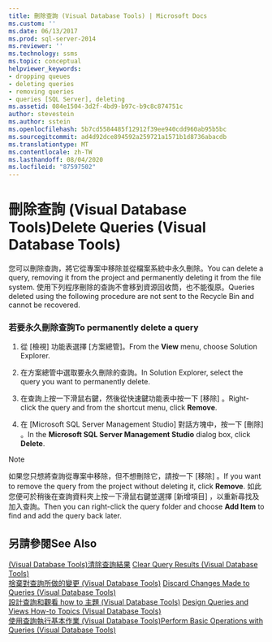 ```yaml
---
title: 刪除查詢 (Visual Database Tools) | Microsoft Docs
ms.custom: ''
ms.date: 06/13/2017
ms.prod: sql-server-2014
ms.reviewer: ''
ms.technology: ssms
ms.topic: conceptual
helpviewer_keywords:
- dropping queues
- deleting queries
- removing queries
- queries [SQL Server], deleting
ms.assetid: 084e1504-3d2f-4bd9-b97c-b9c8c874751c
author: stevestein
ms.author: sstein
ms.openlocfilehash: 5b7cd5584485f12912f39ee940cdd960ab95b5bc
ms.sourcegitcommit: ad4d92dce894592a259721a1571b1d8736abacdb
ms.translationtype: MT
ms.contentlocale: zh-TW
ms.lasthandoff: 08/04/2020
ms.locfileid: "87597502"
---
```

# <a name="delete-queries-visual-database-tools"></a><span data-ttu-id="6a98a-102">刪除查詢 (Visual Database Tools)</span><span class="sxs-lookup"><span data-stu-id="6a98a-102">Delete Queries (Visual Database Tools)</span></span>
  <span data-ttu-id="6a98a-103">您可以刪除查詢，將它從專案中移除並從檔案系統中永久刪除。</span><span class="sxs-lookup"><span data-stu-id="6a98a-103">You can delete a query, removing it from the project and permanently deleting it from the file system.</span></span> <span data-ttu-id="6a98a-104">使用下列程序刪除的查詢不會移到資源回收筒，也不能復原。</span><span class="sxs-lookup"><span data-stu-id="6a98a-104">Queries deleted using the following procedure are not sent to the Recycle Bin and cannot be recovered.</span></span>  
  
### <a name="to-permanently-delete-a-query"></a><span data-ttu-id="6a98a-105">若要永久刪除查詢</span><span class="sxs-lookup"><span data-stu-id="6a98a-105">To permanently delete a query</span></span>  
  
1.  <span data-ttu-id="6a98a-106">從 [檢視]  功能表選擇 [方案總管]。</span><span class="sxs-lookup"><span data-stu-id="6a98a-106">From the **View** menu, choose Solution Explorer.</span></span>  
  
2.  <span data-ttu-id="6a98a-107">在方案總管中選取要永久刪除的查詢。</span><span class="sxs-lookup"><span data-stu-id="6a98a-107">In Solution Explorer, select the query you want to permanently delete.</span></span>  
  
3.  <span data-ttu-id="6a98a-108">在查詢上按一下滑鼠右鍵，然後從快速鍵功能表中按一下 [移除]  。</span><span class="sxs-lookup"><span data-stu-id="6a98a-108">Right-click the query and from the shortcut menu, click **Remove**.</span></span>  
  
4.  <span data-ttu-id="6a98a-109">在 [Microsoft SQL Server Management Studio]  對話方塊中，按一下 [刪除]  。</span><span class="sxs-lookup"><span data-stu-id="6a98a-109">In the **Microsoft SQL Server Management Studio** dialog box, click **Delete**.</span></span>  
  
> [!NOTE]  
>  <span data-ttu-id="6a98a-110">如果您只想將查詢從專案中移除，但不想刪除它，請按一下 [移除]  。</span><span class="sxs-lookup"><span data-stu-id="6a98a-110">If you want to remove the query from the project without deleting it, click **Remove**.</span></span> <span data-ttu-id="6a98a-111">如此您便可於稍後在查詢資料夾上按一下滑鼠右鍵並選擇 [新增項目]  ，以重新尋找及加入查詢。</span><span class="sxs-lookup"><span data-stu-id="6a98a-111">Then you can right-click the query folder and choose **Add Item** to find and add the query back later.</span></span>  
  
## <a name="see-also"></a><span data-ttu-id="6a98a-112">另請參閱</span><span class="sxs-lookup"><span data-stu-id="6a98a-112">See Also</span></span>  
 <span data-ttu-id="6a98a-113">[&#40;Visual Database Tools&#41;清除查詢結果](visual-database-tools.md) </span><span class="sxs-lookup"><span data-stu-id="6a98a-113">[Clear Query Results &#40;Visual Database Tools&#41;](visual-database-tools.md) </span></span>  
 <span data-ttu-id="6a98a-114">[捨棄對查詢所做的變更 &#40;Visual Database Tools&#41;](discard-changes-made-to-queries-visual-database-tools.md) </span><span class="sxs-lookup"><span data-stu-id="6a98a-114">[Discard Changes Made to Queries &#40;Visual Database Tools&#41;](discard-changes-made-to-queries-visual-database-tools.md) </span></span>  
 <span data-ttu-id="6a98a-115">[設計查詢和觀看 how to 主題 &#40;Visual Database Tools&#41;](design-queries-and-views-how-to-topics-visual-database-tools.md) </span><span class="sxs-lookup"><span data-stu-id="6a98a-115">[Design Queries and Views How-to Topics &#40;Visual Database Tools&#41;](design-queries-and-views-how-to-topics-visual-database-tools.md) </span></span>  
 [<span data-ttu-id="6a98a-116">使用查詢執行基本作業 &#40;Visual Database Tools&#41;</span><span class="sxs-lookup"><span data-stu-id="6a98a-116">Perform Basic Operations with Queries &#40;Visual Database Tools&#41;</span></span>](perform-basic-operations-with-queries-visual-database-tools.md)  
  
  
